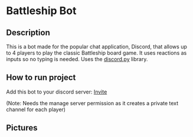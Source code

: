Battleship Bot
=========================
Description
-------------------
This is a bot made for the popular chat application, Discord, that allows up to 4 players to play the classic Battleship board game. It uses reactions as inputs so no typing is needed. Uses the [discord.py](https://github.com/Rapptz/discord.py) library.   

How to run project
--------------------  
Add this bot to your discord server: [Invite](https://discord.com/api/oauth2/authorize?client_id=718573756586524696&permissions=11344&scope=bot)

(Note: Needs the manage server permission as it creates a private text channel for each player)

Pictures  
--------
